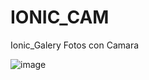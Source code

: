 # IONIC_CAM
Ionic_Galery Fotos con Camara

![image](https://user-images.githubusercontent.com/74762981/202952615-4181c6d3-b5cc-4e00-8137-45cdf033c1cb.png)
